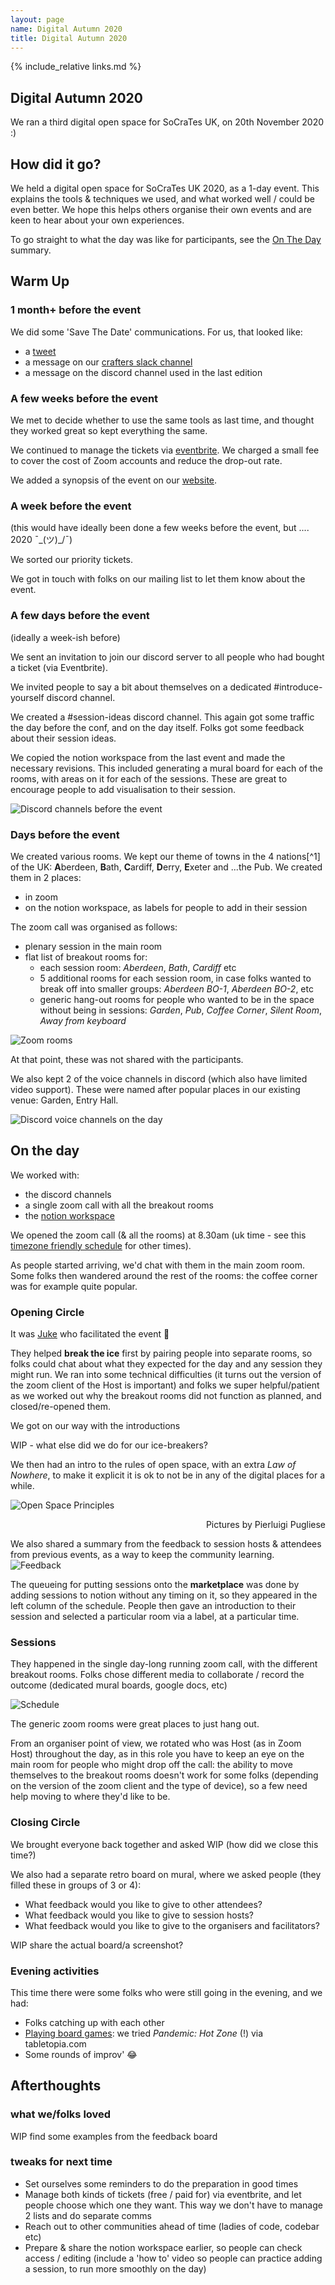 ```yaml
---
layout: page
name: Digital Autumn 2020
title: Digital Autumn 2020
---
```


{% include_relative links.md %}

## Digital Autumn 2020

We ran a third digital open space for SoCraTes UK, on 20th November 2020 :)

## How did it go?

We held a digital open space for SoCraTes UK 2020, as a 1-day event. This explains the tools & techniques we used, and what worked well / could be even better. We hope this helps others organise their own events and are keen to hear about your own experiences.

To go straight to what the day was like for participants, see the [On The Day](#on-the-day) summary.

## Warm Up

### 1 month+ before the event

We did some 'Save The Date' communications. For us, that looked like:
- a [tweet](https://twitter.com/SoCraTes_UK/status/1315720861735845889)
- a message on our [crafters slack channel](https://softwarecrafters.slack.com/archives/C0HUL75R6/p1602527588001800)
- a message on the discord channel used in the last edition

### A few weeks before the event

We met to decide whether to use the same tools as last time, and thought they worked great so kept everything the same.

We continued to manage the tickets via [eventbrite](https://www.eventbrite.co.uk/e/socrates-uk-2020-digital-autumn-tickets-124810691137). We charged a small fee to cover the cost of Zoom accounts and reduce the drop-out rate.

We added a synopsis of the event on our [website](https://github.com/SoCraTesUK/socrates-uk/blob/032810c854addc55433c663a4b77b45308b5c149/digital-2020-autumn.md).

### A week before the event
(this would have ideally been done a few weeks before the event, but .... 2020 ¯\_(ツ)_/¯)

We sorted our priority tickets.

We got in touch with folks on our mailing list to let them know about the event.



### A few days before the event
(ideally a week-ish before)

We sent an invitation to join our discord server to all people who had bought a ticket (via Eventbrite).

We invited people to say a bit about themselves on a dedicated #introduce-yourself discord channel. 

We created a #session-ideas discord channel. This again got some traffic the day before the conf, and on the day itself. Folks got some feedback about their session ideas.

We copied the notion workspace from the last event and made the necessary revisions. This included generating a mural board for each of the rooms, with areas on it for each of the sessions. These are great to encourage people to add visualisation to their session.

![Discord channels before the event](img/2020/autumn/discord_before.png "name of channels on discord")

### Days before the event

We created various rooms. We kept our theme of towns in the 4 nations[^1] of the UK: **A**berdeen, **B**ath, **C**ardiff, **D**erry, **E**xeter and ...the Pub. We created them in 2 places:
*   in zoom
*   on the notion workspace, as labels for people to add in their session

The zoom call was organised as follows:
- plenary session in the main room
- flat list of breakout rooms for:
  - each session room: _Aberdeen_, _Bath_, _Cardiff_ etc
  - 5 additional rooms for each session room, in case folks wanted to break off into smaller groups: _Aberdeen BO-1_, _Aberdeen BO-2_, etc
  - generic hang-out rooms for people who wanted to be in the space without being in sessions: _Garden_, _Pub_, _Coffee Corner_, _Silent Room_, _Away from keyboard_

![Zoom rooms](img/2020/autumn/zoom_rooms.png "name of the rooms in zoom: Aberdeen, Aberdeen-BO-1, Aberdeen-BO-2, Aberdeen-BO-3, etc, as well as Garden, Coffee corner, Away from keyboard, ...")

At that point, these was not shared with the participants.

We also kept 2 of the voice channels in discord (which also have limited video support). These were named after popular places in our existing venue: Garden, Entry Hall.

![Discord voice channels on the day](img/2020/spring/discord_voice.png "name of the voice channels on discord")


## On the day

We worked with:
- the discord channels
- a single zoom call with all the breakout rooms
- the [notion workspace](https://www.notion.so/SoCraTes-2020-Autumn-Edition-7a2b1769d42147bca5abbf38a5a8c7a6)


We opened the zoom call (& all the rooms) at 8.30am (uk time - see this [timezone friendly schedule](https://bit.ly/socratesuk-2020-autumn) for other times).

As people started arriving, we'd chat with them in the main zoom room. Some folks then wandered around the rest of the rooms: the coffee corner was for example quite popular.

### Opening Circle

It was [Juke](https://twitter.com/Singsalad) who facilitated the event 🤩

They helped **break the ice** first by pairing people into separate rooms, so folks could chat about what they expected for the day and any session they might run. We ran into some technical difficulties (it turns out the version of the zoom client of the Host is important) and folks we super helpful/patient as we worked out why the breakout rooms did not function as planned, and closed/re-opened them.

We got on our way with the introductions

WIP - what else did we do for our ice-breakers?

We then had an intro to the rules of open space, with an extra _Law of Nowhere_, to make it explicit it is ok to not be in any of the digital places for a while.

![Open Space Principles](img/2020/spring/open-space.png "Whoever come is the right people; Whatever happens is the only thing that could have; whenever it starts is the right time; When it's over, it's over; The Law of Two Feet; The law of nowhere!; Bumblebees and Butterflies; Be prepared to be surprised")
<p style="text-align: right">Pictures by Pierluigi Pugliese</p>

We also shared a summary from the feedback to session hosts & attendees from previous events, as a way to keep the community learning.
![Feedback](img/2020/autumn/feedback-for-session-hosts.png "I appreciated all the summaries/links at the end of sessions; Please breakout into smaller groups whenever possible; It's good when session hosts have an idea how to kick off the discussion;")

The queueing for putting sessions onto the **marketplace** was done by adding sessions to notion without any timing on it, so they appeared in the left column of the schedule. People then gave an introduction to their session and selected a particular room via a label, at a particular time.


### Sessions

They happened in the single day-long running zoom call, with the different breakout rooms. Folks chose different media to collaborate / record the outcome (dedicated mural boards, google docs, etc)

![Schedule](img/2020/autumn/sessions.png "Grid of which sessions happened at what time, and in which rooms")

The generic zoom rooms were great places to just hang out.

From an organiser point of view, we rotated who was Host (as in Zoom Host) throughout the day, as in this role you have to keep an eye on the main room for people who might drop off the call: the ability to move themselves to the breakout rooms doesn't work for some folks (depending on the version of the zoom client and the type of device), so a few need help moving to where they'd like to be.

### Closing Circle

We brought everyone back together and asked WIP (how did we close this time?)

We also had a separate retro board on mural, where we asked people (they filled these in groups of 3 or 4):
*   What feedback would you like to give to other attendees?
*   What feedback would you like to give to session hosts?
*   What feedback would you like to give to the organisers and facilitators?

WIP share the actual board/a screenshot?

### Evening activities

This time there were some folks who were still going in the evening, and we had:
* Folks catching up with each other
* [Playing board games](https://www.notion.so/Play-a-digital-board-game-1830-GMT-1930-CET-93eb9e07fb8e4685a686eec0c9a27408#ede9c17ccbae4fa2a28ae87fad059612): we tried _Pandemic: Hot Zone_ (!) via tabletopia.com
* Some rounds of improv' 😂

## Afterthoughts

### what we/folks loved

WIP find some examples from the feedback board

### tweaks for next time

* Set ourselves some reminders to do the preparation in good times
* Manage both kinds of tickets (free / paid for) via eventbrite, and let people choose which one they want. This way we don't have to manage 2 lists and do separate comms
* Reach out to other communities ahead of time (ladies of code, codebar etc)
* Prepare & share the notion workspace earlier, so people can check access / editing (include a 'how to' video so people can practice adding a session, to run more smoothly on the day)